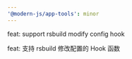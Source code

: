 ```yaml
---
'@modern-js/app-tools': minor
---
```


feat: support rsbuild modify config hook

feat: 支持 rsbuild 修改配置的 Hook 函数

